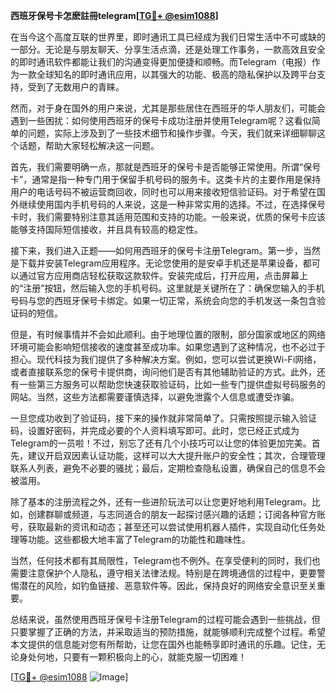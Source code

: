 **西班牙保号卡怎麽註冊telegram[[TG💪+ @esim1088](https://t.me/s/esim1088)]**

在当今这个高度互联的世界里，即时通讯工具已经成为我们日常生活中不可或缺的一部分。无论是与朋友聊天、分享生活点滴，还是处理工作事务，一款高效且安全的即时通讯软件都能让我们的沟通变得更加便捷和顺畅。而Telegram（电报）作为一款全球知名的即时通讯应用，以其强大的功能、极高的隐私保护以及跨平台支持，受到了无数用户的青睐。

然而，对于身在国外的用户来说，尤其是那些居住在西班牙的华人朋友们，可能会遇到一些困扰：如何使用西班牙的保号卡成功注册并使用Telegram呢？这看似简单的问题，实际上涉及到了一些技术细节和操作步骤。今天，我们就来详细聊聊这个话题，帮助大家轻松解决这一问题。

首先，我们需要明确一点，那就是西班牙的保号卡是否能够正常使用。所谓“保号卡”，通常是指一种专门用于保留手机号码的服务卡。这类卡片的主要作用是保持用户的电话号码不被运营商回收，同时也可以用来接收短信验证码。对于希望在国外继续使用国内手机号码的人来说，这是一种非常实用的选择。不过，在选择保号卡时，我们需要特别注意其适用范围和支持的功能。一般来说，优质的保号卡应该能够支持国际短信接收，并且具有较高的稳定性。

接下来，我们进入正题——如何用西班牙的保号卡注册Telegram。第一步，当然是下载并安装Telegram应用程序。无论您使用的是安卓手机还是苹果设备，都可以通过官方应用商店轻松获取这款软件。安装完成后，打开应用，点击屏幕上的“注册”按钮，然后输入您的手机号码。这里就是关键所在了：确保您输入的手机号码与您的西班牙保号卡绑定。如果一切正常，系统会向您的手机发送一条包含验证码的短信。

但是，有时候事情并不会如此顺利。由于地理位置的限制，部分国家或地区的网络环境可能会影响短信接收的速度甚至成功率。如果您遇到了这种情况，也不必过于担心。现代科技为我们提供了多种解决方案。例如，您可以尝试更换Wi-Fi网络，或者直接联系您的保号卡提供商，询问他们是否有其他辅助验证的方式。此外，还有一些第三方服务可以帮助您快速获取验证码，比如一些专门提供虚拟号码服务的网站。当然，这些方法都需要谨慎选择，以避免泄露个人信息或遭受诈骗。

一旦您成功收到了验证码，接下来的操作就非常简单了。只需按照提示输入验证码，设置好密码，并完成必要的个人资料填写即可。此时，您已经正式成为Telegram的一员啦！不过，别忘了还有几个小技巧可以让您的体验更加完美。首先，建议开启双因素认证功能，这样可以大大提升账户的安全性；其次，合理管理联系人列表，避免不必要的骚扰；最后，定期检查隐私设置，确保自己的信息不会被滥用。

除了基本的注册流程之外，还有一些进阶玩法可以让您更好地利用Telegram。比如，创建群聊或频道，与志同道合的朋友一起探讨感兴趣的话题；订阅各种官方账号，获取最新的资讯和动态；甚至还可以尝试使用机器人插件，实现自动化任务处理等功能。这些都极大地丰富了Telegram的功能性和趣味性。

当然，任何技术都有其局限性，Telegram也不例外。在享受便利的同时，我们也需要注意保护个人隐私，遵守相关法律法规。特别是在跨境通信的过程中，更要警惕潜在的风险，如钓鱼链接、恶意软件等。因此，保持良好的网络安全意识至关重要。

总结来说，虽然使用西班牙保号卡注册Telegram的过程可能会遇到一些挑战，但只要掌握了正确的方法，并采取适当的预防措施，就能够顺利完成整个过程。希望本文提供的信息能对您有所帮助，让您在国外也能畅享即时通讯的乐趣。记住，无论身处何地，只要有一颗积极向上的心，就能克服一切困难！

[[TG💪+ @esim1088](https://t.me/s/esim1088) ![Image](https://i.postimg.cc/4NQfJmqS/Snipaste-2025-05-13-00-14-12.png)]